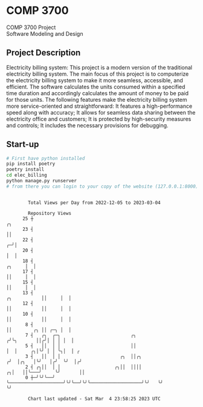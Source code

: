# COMP 3700
COMP 3700 Project  
Software Modeling and Design
## Project Description
Electricity billing system: This project is a modern version of the traditional electricity billing system. The main focus of this project is to computerize the electricity billing system to make it more seamless, accessible, and efficient. The software calculates the units consumed within a specified time duration and accordingly calculates the amount of money to be paid for those units. The following features make the electricity billing system more service-oriented and straightforward: It features a high-performance speed along with accuracy; It allows for seamless data sharing between the electricity office and customers; It is protected by high-security measures and controls; It includes the necessary provisions for debugging.

## Start-up
```bash
# First have python installed
pip install poetry
poetry install
cd elec_billing
python manage.py runserver
# from there you can login to your copy of the website (127.0.0.1:8000), default creds are admin/admin
```

```

        Total Views per Day from 2022-12-05 to 2023-03-04

        Repository Views
      25 ┼                                                                                     ╭╮
      23 ┤                                                                                     ││
      22 ┤                                                                                   ╭─╯│
      20 ┤                                                                                   │  │
      18 ┤                                                                            ╭╮     │  │
      17 ┤                                                                            ││     │  │
      15 ┤                                                                            ││     │  │
      13 ┤                                                               ╭╮           ││     │  │
      12 ┤                                                               ││           ││     │  │
      10 ┤                                                               ││           ││     │  │
       8 ┤                                                               ││        ╭╮ ││ ╭─╮ │  │
       7 ┤   ╭╮  ╭─╮                          ╭╮                        ╭╯╰╮       ││╭╯│ │ │ │  │
       5 ┤   ││  │ │                          ││                        │  │     ╭╮│╰╯ │ │ ╰╮│  │ ╭
       3 ┤   ││  │ │                      ╭╮  ││╭╮                     ╭╯  │╭╮   │╰╯   │╭╯  ╰╯  │╭╯
       2 ┤ ╭╮││  │ │                    ╭╮││  ││││                   ╭╮│   ││╰───╯     ╰╯       ││
       0 ┼─╯╰╯╰──╯ ╰────────────────────╯╰╯╰──╯╰╯╰───────────────────╯╰╯   ╰╯                   ╰╯

        Chart last updated - Sat Mar  4 23:58:25 2023 UTC
        
```
